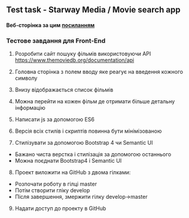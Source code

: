 ## Test task - Starway Media / Movie search app

#### Веб-сторінка за цим [посиланням](https://starway-media.netlify.app/)

### Тестове завдання для Front-End

1. Розробити сайт пошуку фільмів використовуючи API https://www.themoviedb.org/documentation/api

2. Головна сторінка з полем вводу яке реагує на введення кожного символу

3. Внизу відображається список фільмів

4. Можна перейти на кожен фільм де отримати більше детальну інформацію

5. Написати js за допомогою ES6

6. Версія всіх стилів і скриптів повинна бути мінімізованою

7. Стилізувати за допомогою Bootstrap 4 чи Semantic UI
- Бажано чиста верстка і стилізація за допомогою останнього
- Можна поєднати Bootstrap4 і Semantic UI

8. Проект виложити на GitHub з двома гілками:
- Розпочати роботу в гілці master
- Потім створити гліку develop
- Після завершення, змержити гілку develop->master

9. Надати доступ до проекту в GitHub

